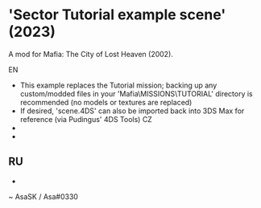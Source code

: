 # 'Sector Tutorial example scene' (2023)
A mod for Mafia: The City of Lost Heaven (2002).

EN
- This example replaces the Tutorial mission; backing up any custom/modded files in your 'Mafia\MISSIONS\TUTORIAL' directory is recommended (no models or textures are replaced)
- If desired, 'scene.4DS' can also be imported back into 3DS Max for reference (via Pudingus' 4DS Tools)
CZ
- 
- 
RU
- 
- 

~ AsaSK / Asa#0330
